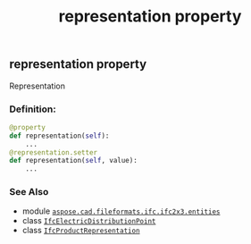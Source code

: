 ﻿---
title: representation property
second_title: Aspose.CAD for Python via .NET API References
description: 
type: docs
weight: 110
url: /aspose.cad.fileformats.ifc.ifc2x3.entities/ifcelectricdistributionpoint/representation/
is_root: false
---

## representation property


Representation
### Definition:
```python
@property
def representation(self):
    ...
@representation.setter
def representation(self, value):
    ...
```

### See Also
* module [`aspose.cad.fileformats.ifc.ifc2x3.entities`](../../)
* class [`IfcElectricDistributionPoint`](/cad/python-net/aspose.cad.fileformats.ifc.ifc2x3.entities/ifcelectricdistributionpoint)
* class [`IfcProductRepresentation`](/cad/python-net/aspose.cad.fileformats.ifc.ifc2x3.entities/ifcproductrepresentation)
